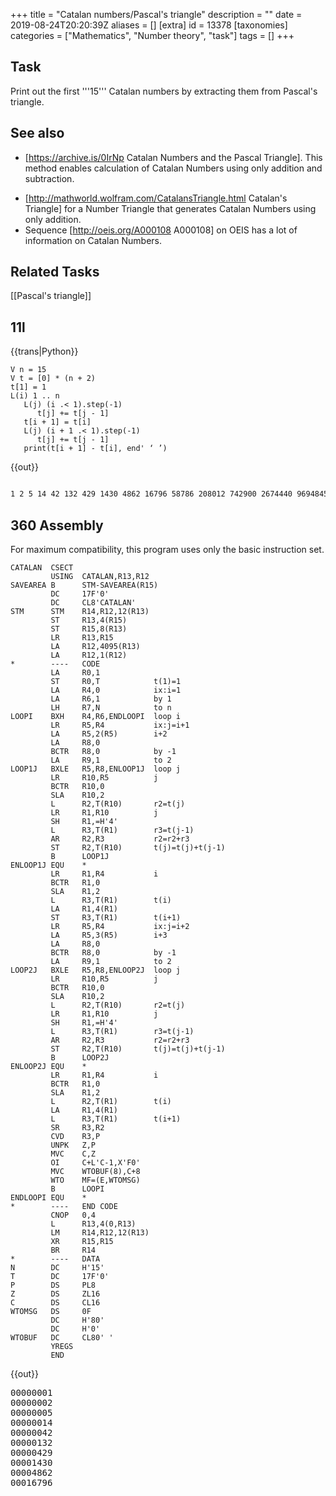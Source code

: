 +++
title = "Catalan numbers/Pascal's triangle"
description = ""
date = 2019-08-24T20:20:39Z
aliases = []
[extra]
id = 13378
[taxonomies]
categories = ["Mathematics", "Number theory", "task"]
tags = []
+++

## Task
Print out the first   '''15'''   Catalan numbers by extracting them from Pascal's triangle.


## See also
*   [https://archive.is/0IrNp Catalan Numbers and the Pascal Triangle]. <!-- Relation Pascal Triangle and the Catalan Numbers Radoslav Jovanovic -->     This method enables calculation of Catalan Numbers using only addition and subtraction.
<!-- '''http://milan.milanovic.org/math/english/fibo/fibo4.html is broken. -->
*   [http://mathworld.wolfram.com/CatalansTriangle.html Catalan's Triangle] for a Number Triangle that generates Catalan Numbers using only addition.
*   Sequence [http://oeis.org/A000108 A000108] on OEIS has a lot of information on Catalan Numbers.

## Related Tasks
[[Pascal's triangle]]





## 11l

{{trans|Python}}

```11l
V n = 15
V t = [0] * (n + 2)
t[1] = 1
L(i) 1 .. n
   L(j) (i .< 1).step(-1)
      t[j] += t[j - 1]
   t[i + 1] = t[i]
   L(j) (i + 1 .< 1).step(-1)
      t[j] += t[j - 1]
   print(t[i + 1] - t[i], end' ‘ ’)
```

{{out}}

```txt

1 2 5 14 42 132 429 1430 4862 16796 58786 208012 742900 2674440 9694845

```



## 360 Assembly

For maximum compatibility, this program uses only the basic instruction set.

```360asm
CATALAN  CSECT
         USING  CATALAN,R13,R12
SAVEAREA B      STM-SAVEAREA(R15)
         DC     17F'0'
         DC     CL8'CATALAN'
STM      STM    R14,R12,12(R13)
         ST     R13,4(R15)
         ST     R15,8(R13)
         LR     R13,R15
         LA     R12,4095(R13)
         LA     R12,1(R12)
*        ----   CODE
         LA     R0,1
         ST     R0,T            t(1)=1
         LA     R4,0            ix:i=1
         LA     R6,1            by 1
         LH     R7,N            to n
LOOPI    BXH    R4,R6,ENDLOOPI  loop i
         LR     R5,R4           ix:j=i+1
         LA     R5,2(R5)        i+2
         LA     R8,0
         BCTR   R8,0            by -1
         LA     R9,1            to 2
LOOP1J   BXLE   R5,R8,ENLOOP1J  loop j
         LR     R10,R5          j
         BCTR   R10,0
         SLA    R10,2
         L      R2,T(R10)       r2=t(j)
         LR     R1,R10          j
         SH     R1,=H'4'
         L      R3,T(R1)        r3=t(j-1)
         AR     R2,R3           r2=r2+r3
         ST     R2,T(R10)       t(j)=t(j)+t(j-1)
         B      LOOP1J
ENLOOP1J EQU    *
         LR     R1,R4           i
         BCTR   R1,0
         SLA    R1,2
         L      R3,T(R1)        t(i)
         LA     R1,4(R1)
         ST     R3,T(R1)        t(i+1)
         LR     R5,R4           ix:j=i+2
         LA     R5,3(R5)        i+3
         LA     R8,0
         BCTR   R8,0            by -1
         LA     R9,1            to 2
LOOP2J   BXLE   R5,R8,ENLOOP2J  loop j
         LR     R10,R5          j
         BCTR   R10,0
         SLA    R10,2
         L      R2,T(R10)       r2=t(j)
         LR     R1,R10          j
         SH     R1,=H'4'
         L      R3,T(R1)        r3=t(j-1)
         AR     R2,R3           r2=r2+r3
         ST     R2,T(R10)       t(j)=t(j)+t(j-1)
         B      LOOP2J
ENLOOP2J EQU    *
         LR     R1,R4           i
         BCTR   R1,0
         SLA    R1,2
         L      R2,T(R1)        t(i)
         LA     R1,4(R1)
         L      R3,T(R1)        t(i+1)
         SR     R3,R2
         CVD    R3,P
         UNPK   Z,P
         MVC    C,Z
         OI     C+L'C-1,X'F0'
         MVC    WTOBUF(8),C+8
         WTO    MF=(E,WTOMSG)
         B      LOOPI
ENDLOOPI EQU    *
*        ----   END CODE
         CNOP   0,4
         L      R13,4(0,R13)
         LM     R14,R12,12(R13)
         XR     R15,R15
         BR     R14
*        ----   DATA
N        DC     H'15'
T        DC     17F'0'
P        DS     PL8
Z        DS     ZL16
C        DS     CL16
WTOMSG   DS     0F
         DC     H'80'
         DC     H'0'
WTOBUF   DC     CL80' '
         YREGS
         END
```

{{out}}
<pre style="height:20ex">00000001
00000002
00000005
00000014
00000042
00000132
00000429
00001430
00004862
00016796
00058786
00208012
00742900
02674440
09694845
```



## Ada


Uses package Pascal from the Pascal triangle solution[[http://rosettacode.org/wiki/Pascal%27s_triangle#Ada]]


```Ada
with Ada.Text_IO, Pascal;

procedure Catalan is

   Last: Positive := 15;
   Row: Pascal.Row := Pascal.First_Row(2*Last+1);

begin
   for I in 1 .. Last loop
      Row := Pascal.Next_Row(Row);
      Row := Pascal.Next_Row(Row);
      Ada.Text_IO.Put(Integer'Image(Row(I+1)-Row(I+2)));
   end loop;
end Catalan;
```


{{out}}


```txt
1 2 5 14 42 132 429 1430 4862 16796 58786 208012 742900 2674440 9694845
```



## ALGOL 68

{{trans|C++}}

```algol68
INT n = 15;
[ 0 : n + 1 ]INT t;
t[0] := 0;
t[1] := 1;
FOR i TO n DO
    FOR j FROM i   BY -1 TO 2 DO t[j] := t[j] + t[j-1] OD;
    t[i+1] := t[i];
    FOR j FROM i+1 BY -1 TO 2 DO t[j] := t[j] + t[j-1] OD;
    print( ( whole( t[i+1] - t[i], 0 ), " " ) )
OD
```

{{out}}

```txt

1 2 5 14 42 132 429 1430 4862 16796 58786 208012 742900 2674440 9694845

```



## ALGOL W


```algolw
begin
    % print the first 15 Catalan numbers from Pascal's triangle %
    integer n;
    n := 15;
    begin
        integer array pascalLine ( 1 :: n + 1 );
        % the Catalan numbers are the differences between the middle and middle - 1 numbers of the odd %
        % lines of Pascal's triangle (lines with 3 or more numbers)                                    %
        % note - we only need to calculate the left side of the triangle                               %
        pascalLine( 1 ) := 1;
        for c := 2 until n + 1 do begin
            % even line %
            for i := c - 1 step -1 until 2 do pascalLine( i ) := pascalLine( i - 1 ) + pascalLine( i );
            pascalLine( c ) := pascalLine( c - 1 );
            % odd line %
            for i := c     step -1 until 2 do pascalLine( i ) := pascalLine( i - 1 ) + pascalLine( i );
            writeon( i_w := 1, s_w := 0, " ", pascalLine( c ) - pascalLine( c - 1 ) )
        end for_c
    end
end.
```

{{out}}

```txt

 1 2 5 14 42 132 429 1430 4862 16796 58786 208012 742900 2674440 9694845

```



## APL


```apl

      ⍝ Based heavily on the J solution
      CATALAN←{¯1↓↑-/1 ¯1↓¨(⊂⎕IO+0 0)⍉¨0 2⌽¨⊂(⎕IO-⍨⍳N){+\⍣⍺⊢⍵}⍤0 1⊢1⍴⍨N←⍵+2}

```

{{out}}

```txt

      CATALAN 15
1 2 5 14 42 132 429 1430 4862 16796 58786 208012 742900 2674440 9694845

```



## AutoHotkey

{{works with|AutoHotkey_L}}

```AutoHotkey
/* Generate Catalan Numbers
//
// smgs: 20th Feb, 2014
*/
Array := [], Array[2,1] := Array[2,2] := 1 ; Array inititated and 2nd row of pascal's triangle assigned
INI := 3 ; starts with calculating the 3rd row and as such the value
Loop, 31 ; every odd row is taken for calculating catalan number as such to obtain 15 we need 2n+1
{
	if ( A_index > 2 )
	{
		Loop, % A_INDEX
		{
			old := ini-1, 		index := A_index, 		index_1 := A_index + 1
			Array[ini, index_1] := Array[old, index] + Array[old, index_1]
			Array[ini, 1] := Array[ini, ini] := 1
			line .= Array[ini, A_index] " "
		}
	;~ MsgBox % line ; gives rows of pascal's triangle
	; calculating every odd row starting from 1st so as to obtain catalan's numbers
		if ( mod(ini,2) != 0)
		{
			StringSplit, res, line, %A_Space%
			ans := res0//2, ans_1 := ans++
			result := result . res%ans_1% - res%ans% " "
		}
	line :=
	ini++
	}
}
MsgBox % result
```

{{out|Produces}}

```txt

1 2 5 14 42 132 429 1430 4862 16796 58786 208012 742900 2674440 9694845

```


## AWK


```AWK

# syntax: GAWK -f CATALAN_NUMBERS_PASCALS_TRIANGLE.AWK
# converted from C
BEGIN {
    printf("1")
    for (n=2; n<=15; n++) {
      num = den = 1
      for (k=2; k<=n; k++) {
        num *= (n + k)
        den *= k
        catalan = num / den
      }
      printf(" %d",catalan)
    }
    printf("\n")
    exit(0)
}

```

{{out}}

```txt

1 2 5 14 42 132 429 1430 4862 16796 58786 208012 742900 2674440 9694845

```



## Batch File


```dos
@echo off
setlocal ENABLEDELAYEDEXPANSION
set n=15
set /A nn=n+1
for /L %%i in (0,1,%nn%) do set t.%%i=0
set t.1=1
for /L %%i in (1,1,%n%) do (
    set /A ip=%%i+1
    for /L %%j in (%%i,-1,1) do (
        set /A jm=%%j-1
	    set /A t.%%j=t.%%j+t.!jm!
	)
    set /A t.!ip!=t.%%i
    for /L %%j in (!ip!,-1,1) do (
        set /A jm=%%j-1
	    set /A t.%%j=t.%%j+t.!jm!
	)
    set /A ci=t.!ip!-t.%%i
	echo !ci!
  )
)
pause
```

{{Out}}
<pre style="height:20ex">1
2
5
14
42
132
429
1430
4862
16796
58786
208012
742900
2674440
9694845
```



## C


```c

//This code implements the print of 15 first Catalan's Numbers
//Formula used:
//  __n__
//   | |  (n + k) / k  n>0
//   k=2

#include <stdio.h>
#include <stdlib.h>

//the number of Catalan's Numbers to be printed
const int N = 15;

int main()
{
    //loop variables (in registers)
    register int k, n;

    //necessarily ull for reach big values
    unsigned long long int num, den;

    //the nmmber
    int catalan;

    //the first is not calculated for the formula
    printf("1 ");

    //iterating from 2 to 15
    for (n=2; n<=N; ++n) {
        //initializaing for products
        num = den = 1;
        //applying the formula
        for (k=2; k<=n; ++k) {
            num *= (n+k);
            den *= k;
            catalan = num /den;
        }

        //output
        printf("%d ", catalan);
    }

    //the end
    printf("\n");
    return 0;
}

```


{{out}}

```txt

1 2 5 14 42 132 429 1430 4862 16796 58786 208012 742900 2674440 9694845

```



## C++


```cpp
// Generate Catalan Numbers
//
// Nigel Galloway: June 9th., 2012
//
#include <iostream>
int main() {
  const int N = 15;
  int t[N+2] = {0,1};
  for(int i = 1; i<=N; i++){
    for(int j = i; j>1; j--) t[j] = t[j] + t[j-1];
    t[i+1] = t[i];
    for(int j = i+1; j>1; j--) t[j] = t[j] + t[j-1];
    std::cout << t[i+1] - t[i] << " ";
  }
  return 0;
}
```

{{out|Produces}}

```txt

1 2 5 14 42 132 429 1430 4862 16796 58786 208012 742900 2674440 9694845

```



## C#

{{trans|C++}}

```c#

int n = 15;
List<int> t = new List<int>() { 0, 1 };
for (int i = 1; i <= n; i++)
{
    for (var j = i; j > 1; j--) t[j] += t[j - 1];
    t.Add(t[i]);
    for (var j = i + 1; j > 1; j--) t[j] += t[j - 1];
    Console.Write(((i == 1) ? "" : ", ") + (t[i + 1] - t[i]));
}

```

{{out|Produces}}

```txt

1, 2, 5, 14, 42, 132, 429, 1430, 4862, 16796, 58786, 208012, 742900, 2674440, 9694845

```




## Common Lisp



```Lisp
(defun catalan (n)
  "Return the n-th Catalan number"
  (if (<= n 1)  1
    (let ((result 2))
      (dotimes (k (- n 2) result)
        (setq result (* result (/ (+ n k 2) (+ k 2)))) ))))


(dotimes (n 15)
  (print (catalan (1+ n))) )
```


{{out}}


```txt
1
2
5
14
42
132
429
1430
4862
16796
58786
208012
742900
2674440
9694845
```




## D

{{trans|C++}}

```d
void main() {
    import std.stdio;

    enum uint N = 15;
    uint[N + 2] t;
    t[1] = 1;

    foreach (immutable i; 1 .. N + 1) {
        foreach_reverse (immutable j; 2 .. i + 1)
            t[j] += t[j - 1];
        t[i + 1] = t[i];
        foreach_reverse (immutable j; 2 .. i + 2)
            t[j] += t[j - 1];
        write(t[i + 1] - t[i], ' ');
    }
}
```

{{out}}

```txt
1 2 5 14 42 132 429 1430 4862 16796 58786 208012 742900 2674440 9694845
```



## EchoLisp


```scheme

(define dim 100)
(define-syntax-rule  (Tidx i j)  (+ i (* dim j)))

;; generates Catalan's triangle
;; T (i , j) = T(i-1,j) + T (i, j-1)

(define (T n)
	(define i (modulo n dim))
	(define j (quotient n dim))
	(cond
		((zero? i) 1) ;; left column = 1
		((= i j) (T (Tidx (1- i) j))) ;; diagonal value = left value
		(else (+ (T (Tidx (1- i) j)) (T (Tidx i (1- j)))))))

(remember 'T #(1))

```

{{out}}

```scheme

;; take elements on diagonal = Catalan numbers
(for ((i (in-range 0 16))) (write (T (Tidx i i))))

 → 1 1 2 5 14 42 132 429 1430 4862 16796 58786 208012 742900 2674440 9694845

```



## Elixir


```elixir
defmodule Catalan do
  def numbers(num) do
    {result,_} = Enum.reduce(1..num, {[],{0,1}}, fn i,{list,t0} ->
      t1 = numbers(i, t0)
      t2 = numbers(i+1, Tuple.insert_at(t1, i+1, elem(t1, i)))
      {[elem(t2, i+1) - elem(t2, i) | list], t2}
    end)
    Enum.reverse(result)
  end

  defp numbers(0, t), do: t
  defp numbers(n, t), do: numbers(n-1, put_elem(t, n, elem(t, n-1) + elem(t, n)))
end

IO.inspect Catalan.numbers(15)
```


{{out}}

```txt

[1, 2, 5, 14, 42, 132, 429, 1430, 4862, 16796, 58786, 208012, 742900, 2674440, 9694845]

```


## Erlang


```erlang

-module(catalin).
-compile(export_all).
mul(N,D,S,S)->
	N2=N*(S+S),
	D2=D*S,
	K = N2 div D2 ;
mul(N,D,S,L)->
	N2=N*(S+L),
	D2=D*L,
	K = mul(N2,D2,S,L+1).

catl(Ans,16) -> Ans;
catl(D,S)->
	C=mul(1,1,S,2),
	catl([D|C],S+1).
main()->
	Ans=catl(1,2).

```


## ERRE


```ERRE

PROGRAM CATALAN

!$DOUBLE

DIM CATALAN[50]

FUNCTION ODD(X)
    ODD=FRC(X/2)<>0
END FUNCTION

PROCEDURE GETCATALAN(L)
    LOCAL J,K,W
    LOCAL DIM PASTRI[100]

    L=L*2
    PASTRI[0]=1
    J=0
    WHILE J<L DO
       J+=1
       K=INT((J+1)/2)
       PASTRI[K]=PASTRI[K-1]
       FOR W=K TO 1 STEP -1 DO
          PASTRI[W]+=PASTRI[W-1]
       END FOR
       IF NOT(ODD(J)) THEN
          K=INT(J/2)
          CATALAN[K]=PASTRI[K]-PASTRI[K-1]
       END IF
    END WHILE
END PROCEDURE

BEGIN
   LL=15
   GETCATALAN(LL)
   FOR I=1 TO LL DO
      WRITE("### ####################";I;CATALAN[I])
   END FOR
END PROGRAM

```

{{out}}

```txt

  1                    1
  2                    2
  3                    5
  4                   14
  5                   42
  6                  132
  7                  429
  8                 1430
  9                 4862
 10                16796
 11                58786
 12               208012
 13               742900
 14              2674440
 15              9694845

```



## F#


```F#

let mutable nm=uint64(1)
let mutable dm=uint64(1)
let mutable a=uint64(1)

printf "1, "
for i = 2 to 15 do
    nm<-uint64(1)
    dm<-uint64(1)
    for k = 2 to i do
        nm <-uint64( uint64(nm) * (uint64(i)+uint64(k)))
        dm <-uint64( uint64(dm) * uint64(k))
    let a = uint64(uint64(nm)/uint64(dm))
    printf "%u"a
    if(i<>15) then
        printf ", "

```



## Factor


```factor
USING: arrays grouping io kernel math prettyprint sequences ;
IN: rosetta-code.catalan-pascal

: next-row ( seq -- seq' )
    2 clump [ sum ] map 1 prefix 1 suffix ;

: pascal ( n -- seq )
    1 - { { 1 } } swap [ dup last next-row suffix ] times ;

15 2 * pascal [ length odd? ] filter [
    dup length 1 = [ 1 ]
    [ dup midpoint@ dup 1 + 2array swap nths first2 - ] if
    pprint bl
] each drop
```

{{out}}

```txt

1 1 2 5 14 42 132 429 1430 4862 16796 58786 208012 742900 2674440

```



## FreeBASIC


```freebasic
' version 15-09-2015
' compile with: fbc -s console

#Define size 31                 ' (N * 2 + 1)

Sub pascal_triangle(rows As Integer, Pas_tri() As ULongInt)

    Dim As Integer x, y

    For x = 1 To rows
        Pas_tri(1,x) = 1
        Pas_tri(x,1) = 1
    Next

    For x = 2 To rows
        For y = 2 To rows + 1 - x
            Pas_tri(x, y) = pas_tri(x - 1 , y) + pas_tri(x, y - 1)
        Next
    Next

End Sub

' ------=< MAIN >=------

Dim As Integer count, row
Dim As ULongInt triangle(1 To size, 1 To size)

pascal_triangle(size, triangle())

'  1   1   1   1   1   1
'  1   2   3   4   5   6
'  1   3   6  10  15  21
'  1   4  10  20  35  56
'  1   5  15  35  70 126
'  1   6  21  56 126 252
' The Pascal triangle is rotated 45 deg.
' to find the Catalan number we need to follow the diagonal
' for top left to bottom right
' take the number on diagonal and subtract the number in de cell
' one up and one to right
' 1 (2 - 1), 2 (6 - 4), 5 (20 - 15) ...


Print "The first 15 Catalan numbers are" : print
count = 1 : row = 2
Do
    Print Using "###: #########"; count; triangle(row, row) - triangle(row +1, row -1)
    row = row + 1
    count =  count + 1
Loop Until count > 15

' empty keyboard buffer
While InKey <> "" : Wend
Print : Print "hit any key to end program"
Sleep
End
```

{{out}}

```txt
The first 15 Catalan numbers are

  1:         1
  2:         2
  3:         5
  4:        14
  5:        42
  6:       132
  7:       429
  8:      1430
  9:      4862
 10:     16796
 11:     58786
 12:    208012
 13:    742900
 14:   2674440
 15:   9694845
```



## Go

{{trans|C++}}

```go
package main

import "fmt"

func main() {
    const n = 15
    t := [n + 2]uint64{0, 1}
    for i := 1; i <= n; i++ {
        for j := i; j > 1; j-- {
            t[j] += t[j-1]
        }
        t[i+1] = t[i]
        for j := i + 1; j > 1; j-- {
            t[j] += t[j-1]
        }
        fmt.Printf("%2d : %d\n", i, t[i+1]-t[i])
    }
}
```


{{out}}

```txt

 1 : 1
 2 : 2
 3 : 5
 4 : 14
 5 : 42
 6 : 132
 7 : 429
 8 : 1430
 9 : 4862
10 : 16796
11 : 58786
12 : 208012
13 : 742900
14 : 2674440
15 : 9694845

```



## Groovy

{{trans|C}}

```Groovy

class Catalan
{
 public static void main(String[] args)
  {
    BigInteger N = 15;
    BigInteger k,n,num,den;
    BigInteger  catalan;
      print(1);
       for(n=2;n<=N;n++)
          {
            num = 1;
            den = 1;
              for(k=2;k<=n;k++)
                 {
                    num = num*(n+k);
                    den = den*k;
                    catalan = num/den;
                 }
            print(" " + catalan);
          }

  }
}
​
```

{{out}}

```txt

1 2 5 14 42 132 429 1430 4862 16796 58786 208012 742900 2674440 9694845

```



## Haskell

As required by the task this implementation extracts the Catalan numbers from Pascal's triangle, rather
than calculating them directly.  Also, note that it (correctly) produces [1, 1] as the first two numbers.

```haskell
import System.Environment (getArgs)

-- Pascal's triangle.
pascal :: [[Integer]]
pascal = [1] : map (\row -> 1 : zipWith (+) row (tail row) ++ [1]) pascal

-- The Catalan numbers from Pascal's triangle.  This uses a method from
-- http://www.cut-the-knot.org/arithmetic/algebra/CatalanInPascal.shtml
-- (see "Grimaldi").
catalan :: [Integer]
catalan = map (diff . uncurry drop) $ zip [0..] (alt pascal)
  where alt (x:_:zs) = x : alt zs -- every other element of an infinite list
        diff (x:y:_) = x - y
        diff (x:_)   = x

main :: IO ()
main = do
  ns <- fmap (map read) getArgs :: IO [Int]
  mapM_ (print . flip take catalan) ns
```


{{out}}

```txt

./catalan 15
[1,1,2,5,14,42,132,429,1430,4862,16796,58786,208012,742900,2674440]

```


=={{header|Icon}} and {{header|Unicon}}==

The following works in both languages.  It avoids computing elements in Pascal's triangle
that aren't used.


```unicon
link math

procedure main(A)
    limit := (integer(A[1])|15)+1
    every write(right(binocoef(i := 2*seq(0)\limit,i/2)-binocoef(i,i/2+1),30))
end
```


Sample run:

```txt

->cn
                             1
                             2
                             5
                            14
                            42
                           132
                           429
                          1430
                          4862
                         16796
                         58786
                        208012
                        742900
                       2674440
                       9694845
->

```



## J



```j
   Catalan=. }:@:(}.@:((<0 1)&|:) - }:@:((<0 1)&|:@:(2&|.)))@:(i. +/\@]^:[ #&1)@:(2&+)
```

{{out|Example use}}

```j
   Catalan 15
1 2 5 14 42 132 429 1430 4862 16796 58786 208012 742900 2674440 9694845

```


A structured derivation of Catalan follows:


```j
   o=. @: NB. Composition of verbs (functions)
   ( PascalTriangle=. i. ((+/\@]^:[)) #&1 ) 5
1 1  1  1  1
1 2  3  4  5
1 3  6 10 15
1 4 10 20 35
1 5 15 35 70
   ( MiddleDiagonal=. (<0 1)&|: )               o PascalTriangle 5
1 2 6 20 70
   ( AdjacentLeft=.   MiddleDiagonal o (2&|.) ) o PascalTriangle 5
1 4 15 1 5

   ( Catalan=. }: o (}. o MiddleDiagonal - }: o AdjacentLeft) o PascalTriangle o (2&+) f. ) 5
1 2 5 14 42

   Catalan
}:@:(}.@:((<0 1)&|:) - }:@:((<0 1)&|:@:(2&|.)))@:(i. +/\@]^:[ #&1)@:(2&+)
```



## Java

{{trans|C++}}

```java
public class Test {
    public static void main(String[] args) {
        int N = 15;
        int[] t = new int[N + 2];
        t[1] = 1;

        for (int i = 1; i <= N; i++) {

            for (int j = i; j > 1; j--)
                t[j] = t[j] + t[j - 1];

            t[i + 1] = t[i];

            for (int j = i + 1; j > 1; j--)
                t[j] = t[j] + t[j - 1];

            System.out.printf("%d ", t[i + 1] - t[i]);
        }
    }
}
```



```txt
1 2 5 14 42 132 429 1430 4862 16796 58786 208012 742900 2674440 9694845
```



## JavaScript


### ES5

Iteration
{{trans|C++}}

```javascript
var n = 15;
for (var t = [0, 1], i = 1; i <= n; i++) {
    for (var j = i; j > 1; j--) t[j] += t[j - 1];
    t[i + 1] = t[i];
    for (var j = i + 1; j > 1; j--) t[j] += t[j - 1];
    document.write(i == 1 ? '' : ', ', t[i + 1] - t[i]);
}
```

{{out}}

```txt

1, 2, 5, 14, 42, 132, 429, 1430, 4862, 16796, 58786, 208012, 742900, 2674440, 9694845

```



### ES6

Functional composition
{{Trans|Haskell}}


```JavaScript
(() => {
    'use strict';

    // CATALAN

    // catalanSeries :: Int -> [Int]
    let catalanSeries = n => {
        let alternate = xs => xs.reduce(
                (a, x, i) => i % 2 === 0 ? a.concat([x]) : a, []
            ),
            diff = xs => xs.length > 1 ? xs[0] - xs[1] : xs[0];

        return alternate(pascal(n * 2))
            .map((xs, i) => diff(drop(i, xs)));
    }

    // PASCAL

    // pascal :: Int -> [[Int]]
    let pascal = n => until(
            m => m.level <= 1,
            m => {
                let nxt = zipWith(
                    (a, b) => a + b, [0].concat(m.row), m.row.concat(0)
                );
                return {
                    row: nxt,
                    triangle: m.triangle.concat([nxt]),
                    level: m.level - 1
                }
            }, {
                level: n,
                row: [1],
                triangle: [
                    [1]
                ]
            }
        )
        .triangle;


    // GENERIC FUNCTIONS

    // zipWith :: (a -> b -> c) -> [a] -> [b] -> [c]
    let zipWith = (f, xs, ys) =>
        xs.length === ys.length ? (
            xs.map((x, i) => f(x, ys[i]))
        ) : undefined;

    // until :: (a -> Bool) -> (a -> a) -> a -> a
    let until = (p, f, x) => {
        let v = x;
        while (!p(v)) v = f(v);
        return v;
    }

    // drop :: Int -> [a] -> [a]
    let drop = (n, xs) => xs.slice(n);

    // tail :: [a] -> [a]
    let tail = xs => xs.length ? xs.slice(1) : undefined;

    return tail(catalanSeries(16));
})();
```


{{Out}}

```JavaScript
[1,2,5,14,42,132,429,1430,4862,16796,58786,208012,742900,2674440,9694845]
```



## jq

The first identity (C(2n,n) - C(2n, n-1)) given in the reference is used in accordance with the task description, but it would of course be more efficient to factor out C(2n,n) and use the expression C(2n,n)/(n+1). See also [[Catalan_numbers#jq]] for other alternatives.

''Warning'': jq uses IEEE 754 64-bit arithmetic,
so the algorithm used here for Catalan numbers loses precision for n > 30 and fails completely for n > 510.

```jq
def binomial(n; k):
  if k > n / 2 then binomial(n; n-k)
  else reduce range(1; k+1) as $i (1; . * (n - $i + 1) / $i)
  end;

# Direct (naive) computation using two numbers in Pascal's triangle:
def catalan_by_pascal: . as $n | binomial(2*$n; $n) - binomial(2*$n; $n-1);
```


'''Example''':
 (range(0;16), 30, 31, 510, 511) | [., catalan_by_pascal]
{{Out}}

```sh
$ jq -n -c -f Catalan_numbers_Pascal.jq
[0,0]
[1,1]
[2,2]
[3,5]
[4,14]
[5,42]
[6,132]
[7,429]
[8,1430]
[9,4862]
[10,16796]
[11,58786]
[12,208012]
[13,742900]
[14,2674440]
[15,9694845]
[30,3814986502092304]
[31,14544636039226880]
[510,5.491717746183512e+302]
[511,null]
```



## Julia

{{trans|Matlab}}

```julia
# v0.6

function pascal(n::Int)
    r = ones(Int, n, n)
    for i in 2:n, j in 2:n
        r[i, j] = r[i-1, j] + r[i, j-1]
    end
    return r
end

function catalan_num(n::Int)
    p = pascal(n + 2)
    p[n+4:n+3:end-1] - diag(p, 2)
end

@show catalan_num(15)
```


{{out}}

```txt
catalan_num(15) = [1, 2, 5, 14, 42, 132, 429, 1430, 4862, 16796, 58786, 208012, 742900, 2674440, 9694845]
```



## Kotlin


```scala
// version 1.1.2

import java.math.BigInteger

val ONE = BigInteger.ONE

fun pascal(n: Int, k: Int): BigInteger {
    if (n == 0 || k == 0) return ONE
    val num = (k + 1..n).fold(ONE) { acc, i -> acc * BigInteger.valueOf(i.toLong()) }
    val den = (2..n - k).fold(ONE) { acc, i -> acc * BigInteger.valueOf(i.toLong()) }
    return num / den
}

fun catalanFromPascal(n: Int) {
    for (i in 1 until n step 2) {
        val mi = i / 2 + 1
        val catalan = pascal(i, mi) - pascal(i, mi - 2)
        println("${"%2d".format(mi)} : $catalan")
    }
}

fun main(args: Array<String>) {
    val n = 15
    catalanFromPascal(n * 2)
}
```


{{out}}

```txt

 1 : 1
 2 : 2
 3 : 5
 4 : 14
 5 : 42
 6 : 132
 7 : 429
 8 : 1430
 9 : 4862
10 : 16796
11 : 58786
12 : 208012
13 : 742900
14 : 2674440
15 : 9694845

```



## Lua

For each line of odd-numbered length from Pascal's triangle, print the middle number minus the one immediately to its right.
This solution is heavily based on the Lua code to generate Pascal's triangle from the page for that task.

```Lua
function nextrow (t)
    local ret = {}
    t[0], t[#t + 1] = 0, 0
    for i = 1, #t do ret[i] = t[i - 1] + t[i] end
    return ret
end

function catalans (n)
    local t, middle = {1}
    for i = 1, n do
        middle = math.ceil(#t / 2)
        io.write(t[middle] - (t[middle + 1] or 0) .. " ")
        t = nextrow(nextrow(t))
    end
end

catalans(15)
```

{{out}}

```txt
1 1 2 5 14 42 132 429 1430 4862 16796 58786 208012 742900 2674440
```


## M2000 Interpreter

{{trans|FreeBasic}}
We have to add -1 in For x=2 to rows, because in FreeBasic when x=rows then inner loop never happen  because end value for y is 1, so lower than start value 2. In M2000 this should run from 2 to 1, so we have to exclude this situation from  outer loop, adding -1, and before loop we have to include en exit from sub if rows are less than 2.

We can define integer variables (16 bit), and we can use integer literals numbers using % as last char.

Inside triangle array we use decimal numbers, using @ for first literals, so all additions next produce decimals too.

We use & to pass by reference, here anarray, to sub, but because a sub can see anything in module we can change array name inside sub to same as triangle and we can remove arguments (including size).


```M2000 Interpreter

Module CatalanNumbers {
      Def Integer count, t_row, size=31
      Dim triangle(1 to size, 1 to size)

      \\ call sub
      pascal_triangle(size, &triangle())


      Print "The first 15 Catalan numbers are"
      count = 1% : t_row = 2%

      Do {
            Print  Format$("{0:0:-3}:{1:0:-15}", count, triangle(t_row, t_row) - triangle(t_row +1, t_row -1))
            t_row++
            count++
      } Until count > 15
      End

      Sub pascal_triangle(rows As Integer, &Pas_tri())
          Local x=0%, y=0%
          For x = 1 To rows
              Pas_tri( 1%, x ) = 1@
              Pas_tri( x, 1% ) = 1@
          Next x
          if rows<2 then exit sub
          For x = 2 To rows-1
              For y = 2 To rows + 1 - x
                  Pas_tri(x, y) = pas_tri(x - 1 , y) + pas_tri(x, y - 1)
              Next y
          Next x
      End Sub
}
CatalanNumbers

```

{{out}}

```txt

  1:              1
  2:              2
  3:              5
  4:             14
  5:             42
  6:            132
  7:            429
  8:           1430
  9:           4862
 10:          16796
 11:          58786
 12:         208012
 13:         742900
 14:        2674440
 15:        9694845

```



=={{header|Mathematica}} / {{header|Wolfram Language}}==
This builds the entire Pascal triangle that's needed and holds it in memory. Very inefficienct, but seems to be what is asked in the problem.

```Mathematica
nextrow[lastrow_] := Module[{output},
  output = ConstantArray[1, Length[lastrow] + 1];
  Do[
   output[[i + 1]] = lastrow[[i]] + lastrow[[i + 1]];
   , {i, 1, Length[lastrow] - 1}];
  output
  ]
pascaltriangle[size_] := NestList[nextrow, {1}, size]
catalannumbers[length_] := Module[{output, basetriangle},
  basetriangle = pascaltriangle[2 length];
  list1 = basetriangle[[# *2 + 1, # + 1]] & /@ Range[length];
  list2 = basetriangle[[# *2 + 1, # + 2]] & /@ Range[length];
  list1 - list2
  ]
(* testing *)
catalannumbers[15]
```

{{out}}

```txt
{1, 2, 5, 14, 42, 132, 429, 1430, 4862, 16796, 58786, 208012, 742900, 2674440, 9694845}
```


=={{header|MATLAB}} / {{header|Octave}}==


```MATLAB
n = 15;
p = pascal(n + 2);
p(n + 4 : n + 3 : end - 1)' - diag(p, 2)
```

{{Out}}

```txt
ans =
         1
         2
         5
        14
        42
       132
       429
      1430
      4862
     16796
     58786
    208012
    742900
   2674440
   9694845
```



## Nim

{{trans|Python}}

```nim
const n = 15
var t = newSeq[int](n + 2)

t[1] = 1
for i in 1..n:
  for j in countdown(i, 1): t[j] += t[j-1]
  t[i+1] = t[i]
  for j in countdown(i+1, 1): t[j] += t[j-1]
  stdout.write t[i+1] - t[i], " "
```

{{Out}}

```txt
1 2 5 14 42 132 429 1430 4862 16796 58786 208012 742900 2674440 9694845
```



## OCaml


```ocaml

let catalan : int ref = ref 0 in
Printf.printf "%d ," 1 ;
for i = 2 to 9  do
let nm : int ref = ref 1 in
let den : int ref = ref 1 in
for k = 2 to i do
nm := (!nm)*(i+k);
den := (!den)*k;
catalan := (!nm)/(!den) ;
done;
print_int (!catalan); print_string "," ;
done;;

```

{{out}}

```txt

OUTPUT:
1 ,2,5,14,42,132,429,1430,4862

```



## Oforth



```Oforth
import: mapping

: pascal( n -- [] )
   [ 1 ] n #[ dup [ 0 ] + [ 0 ] rot + zipWith( #+ ) ] times ;

: catalan( n -- m )
   n 2 * pascal at( n 1+ ) n 1+ / ;
```


{{out}}

```txt

>#catalan 15 seq map .
[1, 2, 5, 14, 42, 132, 429, 1430, 4862, 16796, 58786, 208012, 742900, 2674440, 9694845]

```



## PARI/GP


```parigp
vector(15,n,binomial(2*n,n)-binomial(2*n,n+1))
```

{{out}}

```txt
%1 = [1, 2, 5, 14, 42, 132, 429, 1430, 4862, 16796, 58786, 208012, 742900, 2674440, 9694845]
```



## Pascal


```pascal
type
  tElement = Uint64;
var
  Catalan : array[0..50] of tElement;
procedure GetCatalan(L:longint);
var
  PasTri : array[0..100] of tElement;
  j,k: longInt;
begin
  l := l*2;
  PasTri[0] := 1;
  j    := 0;
  while (j<L) do
  begin
    inc(j);
    k := (j+1) div 2;
    PasTri[k] :=PasTri[k-1];
    For k := k downto 1 do
      inc(PasTri[k],PasTri[k-1]);
    IF NOT(Odd(j)) then
    begin
      k := j div 2;
      Catalan[k] :=PasTri[k]-PasTri[k-1];
    end;
  end;
end;

var
  i,l: longint;
Begin
  l := 15;
  GetCatalan(L);
  For i := 1 to L do
    Writeln(i:3,Catalan[i]:20);
end.
```


```txt
  1                   1
  2                   2
  3                   5
  4                  14
  5                  42
  6                 132
  7                 429
  8                1430
  9                4862
 10               16796
 11               58786
 12              208012
 13              742900
 14             2674440
 15             9694845


```



## Perl

{{trans|C++}}

```Perl>use constant N =
 15;
my @t = (0, 1);
for(my $i = 1; $i <= N; $i++) {
    for(my $j = $i; $j > 1; $j--) { $t[$j] += $t[$j-1] }
    $t[$i+1] = $t[$i];
    for(my $j = $i+1; $j>1; $j--) { $t[$j] += $t[$j-1] }
    print $t[$i+1] - $t[$i], " ";
}
```

{{out}}

```txt
1 2 5 14 42 132 429 1430 4862 16796 58786 208012 742900 2674440 9694845
```


After the 28th Catalan number, this overflows 64-bit integers.  We could add <tt>use bigint;</tt> <tt>use Math::GMP ":constant";</tt> to make it work, albeit not at a fast pace.  However we can use a module to do it much faster:
{{libheader|ntheory}}

```Perl
use ntheory qw/binomial/;
print join(" ", map { binomial( 2*$_, $_) / ($_+1) } 1 .. 1000), "\n";
```


The <tt>Math::Pari</tt> module also has a binomial, but isn't as fast and overflows its stack after 3400.


## Perl 6

{{works with|Rakudo|2015.12}}

```perl6
constant @pascal = [1], -> @p { [0, |@p Z+ |@p, 0] } ... *;

constant @catalan = gather for 2, 4 ... * -> $ix {
    my @row := @pascal[$ix];
    my $mid = +@row div 2;
    take [-] @row[$mid, $mid+1]
}

.say for @catalan[^20];
```

{{out}}

```txt
1
2
5
14
42
132
429
1430
4862
16796
58786
208012
742900
2674440
9694845
35357670
129644790
477638700
1767263190
6564120420
```



## Phix

Calculates the minimum pascal triangle in minimum memory. Inspired by the comments in, but not the code of the FreeBasic example

```Phix
constant N = 15 -- accurate to 30, nan/inf for anything over 514 (bigatom version is below).
sequence catalan = {},      -- (>=1 only)
         p = repeat(1,N+1)
atom p1
for i=1 to N do
    p1 = p[1]*2
    catalan = append(catalan,p1-p[2])
    for j=1 to N-i+1 do
        p1 += p[j+1]
        p[j] = p1
    end for
--  ?p[1..N-i+1]
end for
?catalan
```

{{out}}

```txt

{1,2,5,14,42,132,429,1430,4862,16796,58786,208012,742900,2674440,9694845}

```

Explanatory comments to accompany the above

```Phix
-- FreeBASIC said:
--'  1   1   1   1   1   1
--'  1   2   3   4   5   6
--'  1   3   6  10  15  21
--'  1   4  10  20  35  56
--'  1   5  15  35  70 126
--'  1   6  21  56 126 252
--' The Pascal triangle is rotated 45 deg.
--' to find the Catalan number we need to follow the diagonal
--' for top left to bottom right
--' take the number on diagonal and subtract the number in de cell
--' one up and one to right
--' 1 (2 - 1), 2 (6 - 4), 5 (20 - 15) ...
--
-- The first thing that struck me was it is twice as big as it needs to be,
--  something like this would do...
--    1   1   1   1   1   1
--        2   3   4   5   6
--            6  10  15  21
--               20  35  56
--                   70 126
--                      252
-- It is more obvious from the upper square that the diagonal on that, which is
--  that same as column 1 on this, is twice the previous, which on the second
--  diagram is in column 2. Further, once we have calculated the value for column
--  one above, we can use it immediately to calculate the next catalan number and
--  do not need to store it. Lastly we can overwrite row 1 with row 2 etc in situ,
--  and the following shows what we need for subsequent rounds:
--    1   1   1   1   1
--    3   4   5   6
--   10  15  21
--   35  56
--  126  (unused)
```



###  gmp version

{{libheader|mpfr}}

```Phix
include builtins\mpfr.e

function catalanB(integer n)    -- very very fast!
sequence catalan = mpz_inits(n),
         p = mpz_inits(n+1,1)
mpz p1 = mpz_init(1)
    if n=0 then return p1 end if
    for i=1 to n do
        mpz_mul_si(p1,p[1],2)
        mpz_sub(catalan[i],p1,p[2])
        for j=1 to n-i+1 do
            mpz_add(p1,p1,p[j+1])
            mpz_set(p[j],p1)
        end for
    end for
    return catalan[n]
end function

printf(1,"%d: %s (%s)\n",{100,mpz_get_str(catalanB(100))})
printf(1,"%d: %s (%s)\n",{250,mpz_get_str(catalanB(250))})
```

{{out}}

```txt

100: 896519947090131496687170070074100632420837521538745909320
250: 465116795969233796497747947259667807407291160080922096111953326525143875193659257831340309862635877995262413955019878805418475969029457769094808256

```

The above is significantly faster than the equivalent(s) on [[Catalan_numbers#Phix|Catalan_numbers]],
a quick comparison showing the latter getting exponentially worse (then again I memoised the slowest recursive version):

```txt

            800 2000  4000 8000
catalanB:  0.6s 3.5s 14.5s  64s
catalan2m: 0.7s 7.0s 64.9s 644s

```



## PicoLisp


```PicoLisp
(de bino (N K)
   (let f
      '((N)
         (if (=0 N) 1 (apply * (range 1 N))) )
      (/
         (f N)
         (* (f (- N K)) (f K)) ) ) )

(for N 15
  (println
     (-
        (bino (* 2 N) N)
        (bino (* 2 N) (inc N)) ) ) )
(bye)
```



## PureBasic

{{trans|C}}

```PureBasic
#MAXNUM = 15
Declare catalan()

If OpenConsole("Catalan numbers")
  catalan()
  Input()
  End 0
Else
  End -1
EndIf

Procedure catalan()
  Define k.i, n.i, num.d, den.d, cat.d

  Print("1 ")

  For n=2 To #MAXNUM
    num=1 : den =1
    For k=2 To n
      num * (n+k)
      den * k
      cat = num / den
    Next
    Print(Str(cat)+" ")
  Next
EndProcedure
```

{{out}}

```txt

1 2 5 14 42 132 429 1430 4862 16796 58786 208012 742900 2674440 9694845
```



## Python


### Procedural

{{trans|C++}}

```python>>>
 n = 15
>>> t = [0] * (n + 2)
>>> t[1] = 1
>>> for i in range(1, n + 1):
	for j in range(i, 1, -1): t[j] += t[j - 1]
	t[i + 1] = t[i]
	for j in range(i + 1, 1, -1): t[j] += t[j - 1]
	print(t[i+1] - t[i], end=' ')


1 2 5 14 42 132 429 1430 4862 16796 58786 208012 742900 2674440 9694845
>>>
```


{{Works with|Python|2.7}}

```python
def catalan_number(n):
    nm = dm = 1
    for k in range(2, n+1):
      nm, dm = ( nm*(n+k), dm*k )
    return nm/dm

print [catalan_number(n) for n in range(1, 16)]

[1, 2, 5, 14, 42, 132, 429, 1430, 4862, 16796, 58786, 208012, 742900, 2674440, 9694845]
```



### Composition of pure functions

Note that sequence [http://oeis.org/A000108 A000108]  on OEIS (referenced in the task description) confirms that the first four Catalan numbers are indeed 1, 1, 2, 5 ...

(Several scripts on this page appear to lose the first 1).

{{Trans|Haskell}}
{{Works with|Python|3.7}}

```python
'''Catalan numbers from Pascal's triangle'''

from itertools import (islice)
from operator import (add)


# nCatalans :: Int -> [Int]
def nCatalans(n):
    '''The first n Catalan numbers,
       derived from Pascal's triangle.'''

    # diff :: [Int] -> Int
    def diff(xs):
        '''Difference between the first two items in the list,
           if its length is more than one.
           Otherwise, the first (only) item in the list.'''
        return (
            xs[0] - (xs[1] if 1 < len(xs) else 0)
        ) if xs else None
    return list(map(
        compose(diff)(uncurry(drop)),
        enumerate(map(fst, take(n)(
            everyOther(
                pascalTriangle()
            )
        )))
    ))


# pascalTriangle :: Gen [[Int]]
def pascalTriangle():
    '''A non-finite stream of
       Pascal's triangle rows.'''
    return iterate(nextPascal)([1])


# nextPascal :: [Int] -> [Int]
def nextPascal(xs):
    '''A row of Pascal's triangle
       derived from a preceding row.'''
    return zipWith(add)([0] + xs)(xs + [0])


# TEST ----------------------------------------------------
# main :: IO ()
def main():
    '''First 16 Catalan numbers.'''

    print(
        nCatalans(16)
    )


# GENERIC -------------------------------------------------

# compose (<<<) :: (b -> c) -> (a -> b) -> a -> c
def compose(g):
    '''Right to left function composition.'''
    return lambda f: lambda x: g(f(x))


# drop :: Int -> [a] -> [a]
# drop :: Int -> String -> String
def drop(n):
    '''The sublist of xs beginning at
       (zero-based) index n.'''
    def go(xs):
        if isinstance(xs, list):
            return xs[n:]
        else:
            take(n)(xs)
            return xs
    return lambda xs: go(xs)


# everyOther :: Gen [a] -> Gen [a]
def everyOther(g):
    '''Every other item of a generator stream.'''
    while True:
        yield take(1)(g)
        take(1)(g)      # Consumed, not yielded.


# fst :: (a, b) -> a
def fst(tpl):
    '''First component of a pair.'''
    return tpl[0]


# iterate :: (a -> a) -> a -> Gen [a]
def iterate(f):
    '''An infinite list of repeated applications of f to x.'''
    def go(x):
        v = x
        while True:
            yield v
            v = f(v)
    return lambda x: go(x)


# take :: Int -> [a] -> [a]
# take :: Int -> String -> String
def take(n):
    '''The prefix of xs of length n,
       or xs itself if n > length xs.'''
    return lambda xs: (
        xs[0:n]
        if isinstance(xs, list)
        else list(islice(xs, n))
    )


# uncurry :: (a -> b -> c) -> ((a, b) -> c)
def uncurry(f):
    '''A function over a tuple
       derived from a curried function.'''
    return lambda xy: f(xy[0])(
        xy[1]
    )


# zipWith :: (a -> b -> c) -> [a] -> [b] -> [c]
def zipWith(f):
    '''A list constructed by zipping with a
       custom function, rather than with the
       default tuple constructor.'''
    return lambda xs: lambda ys: (
        list(map(f, xs, ys))
    )


# MAIN ---
if __name__ == '__main__':
    main()
```

{{Out}}

```txt
[1, 1, 2, 5, 14, 42, 132, 429, 1430, 4862, 16796, 58786, 208012, 742900, 2674440, 9694845]
```



## Racket


```Racket

#lang racket

(define (next-half-row r)
  (define r1 (for/list ([x r] [y (cdr r)]) (+ x y)))
  `(,(* 2 (car r1)) ,@(for/list ([x r1] [y (cdr r1)]) (+ x y)) 1 0))

(let loop ([n 15] [r '(1 0)])
  (cons (- (car r) (cadr r))
        (if (zero? n) '() (loop (sub1 n) (next-half-row r)))))
;; -> '(1 1 2 5 14 42 132 429 1430 4862 16796 58786 208012 742900
;;      2674440 9694845)

```



## REXX


### explicit subscripts

All of the REXX program examples can handle arbitrary large numbers.

```rexx
/*REXX program  obtains and displays  Catalan numbers  from  a  Pascal's triangle.      */
parse arg N .                                    /*Obtain the optional argument from CL.*/
if N=='' | N==","  then N=15                     /*Not specified?  Then use the default.*/
numeric digits max(9, N%2 + N%8)                 /*so we can handle huge Catalan numbers*/
@.=0;   @.1=1                                    /*stem array default; define 1st value.*/

  do i=1  for N;                               ip=i+1
                      do j=i   by -1  for N;   jm=j-1;   @.j=@.j+@.jm;    end /*j*/
  @.ip=@.i;           do k=ip  by -1  for N;   km=k-1;   @.k=@.k+@.km;    end /*k*/
  say  @.ip - @.i                                /*display the   Ith   Catalan number.  */
  end   /*i*/                                    /*stick a fork in it,  we're all done. */
```

'''output'''   when using the default input:

```txt

1
2
5
14
42
132
429
1430
4862
16796
58786
208012
742900
2674440
9694845

```



### implicit subscripts


```rexx
/*REXX program  obtains and displays  Catalan numbers  from  a  Pascal's triangle.      */
parse arg N .                                    /*Obtain the optional argument from CL.*/
if N=='' | N==","  then N=15                     /*Not specified?  Then use the default.*/
numeric digits max(9, N%2 + N%8)                 /*so we can handle huge Catalan numbers*/
@.=0;  @.1=1                                     /*stem array default; define 1st value.*/
               do i=1  for N;  ip=i+1
                                      do j=i   by -1  for N;  @.j=@.j+@(j-1);   end  /*j*/
               @.ip=@.i;              do k=ip  by -1  for N;  @.k=@.k+@(k-1);   end  /*k*/
               say  @.ip - @.i                   /*display the   Ith   Catalan number.  */
               end   /*i*/
exit                                             /*stick a fork in it,  we're all done. */
/*──────────────────────────────────────────────────────────────────────────────────────*/
@:  parse arg !;   return @.!                    /*return the value of   @.[arg(1)]     */
```

'''output'''   is the same as the 1<sup>st</sup> version.


### using binomial coefficients


```rexx
/*REXX program  obtains and displays  Catalan numbers  from  a  Pascal's triangle.      */
parse arg N .                                    /*Obtain the optional argument from CL.*/
if N=='' | N==","  then N=15                     /*Not specified?  Then use the default.*/
numeric digits max(9, N%2 + N%8)                 /*so we can handle huge Catalan numbers*/
                      do j=1  for N              /* [↓]  display   N   Catalan numbers. */
                      say  comb(j+j, j) % (j+1)  /*display the   Jth   Catalan number.  */
                      end   /*j*/
exit                                             /*stick a fork in it,  we're all done. */
/*──────────────────────────────────────────────────────────────────────────────────────*/
!:    procedure; parse arg z;   _=1;     do j=1  for arg(1);  _=_*j;  end;        return _
/*──────────────────────────────────────────────────────────────────────────────────────*/
comb: procedure; parse arg x,y;        if x=y  then return 1;   if y>x  then return 0
      if x-y<y  then y=x-y;     _=1;   do j=x-y+1  to x;  _=_*j;  end;       return _/!(y)
```

'''output'''   is the same as the 1<sup>st</sup> version.

===binomial coefficients, memoized===
This REXX version uses memoization for the calculation of factorials.

```rexx
/*REXX program  obtains and displays  Catalan numbers  from  a  Pascal's triangle.      */
parse arg N .                                    /*Obtain the optional argument from CL.*/
if N=='' | N==","  then N=15                     /*Not specified?  Then use the default.*/
numeric digits max(9, N%2 + N%8)                 /*so we can handle huge Catalan numbers*/
!.=.
                      do j=1  for N              /* [↓]  display   N   Catalan numbers. */
                      say  comb(j+j, j) % (j+1)  /*display the   Jth   Catalan number.  */
                      end   /*j*/
exit                                             /*stick a fork in it,  we're all done. */
/*──────────────────────────────────────────────────────────────────────────────────────*/
!:    procedure expose !.;  parse arg z;     if !.z\==. then return !.z;  _=1
                         do j=1  for arg(1);   _=_*j;   end;        !.z=_;   return _
/*──────────────────────────────────────────────────────────────────────────────────────*/
comb: procedure expose !.;  parse arg x,y;   if x=y  then return 1;  if y>x  then return 0
      if x-y<y  then y=x-y;     _=1;   do j=x-y+1  to x;  _=_*j;  end;       return _/!(y)
```

'''output'''   is the same as the 1<sup>st</sup> version.




## Ring


```ring

n=15
cat = list(n+2)
cat[1]=1
for i=1 to n
    for j=i+1 to 2 step -1
        cat[j]=cat[j]+cat[j-1]
    next
    cat[i+1]=cat[i]
    for j=i+2 to 2 step -1
        cat[j]=cat[j]+cat[j-1]
    next
    see "" + (cat[i+1]-cat[i]) + " "
next

```

Output:

```txt

1 2 5 14 42 132 429 1430 4862 16796 58786 208012 742900 2674440 9694845

```



## Ruby


```tcl
def catalan(num)
  t = [0, 1] #grows as needed
  (1..num).map do |i|
    i.downto(1){|j| t[j] += t[j-1]}
    t[i+1] = t[i]
    (i+1).downto(1) {|j| t[j] += t[j-1]}
    t[i+1] - t[i]
  end
end

p catalan(15)
```

{{out}}

```txt

[1, 2, 5, 14, 42, 132, 429, 1430, 4862, 16796, 58786, 208012, 742900, 2674440, 9694845]

```



## Run BASIC


```runbasic
n = 15
dim t(n+2)
t(1) = 1
for i = 1 to n
  for  j = i to 1 step -1  : t(j) = t(j) + t(j-1): next j
  t(i+1) = t(i)
  for  j = i+1 to 1 step -1: t(j) = t(j) + t(j-1 : next j
print t(i+1) - t(i);" ";
next i
```

{{out}}

```txt
1 2 5 14 42 132 429 1430 4862 16796 58786 208012 742900 2674440 9694845
```



## Rust


```rust


fn main()
{let n=15usize;
 let mut t= [0; 17];
 t[1]=1;
 let mut j:usize;
 for i in 1..n+1
 {
	j=i;
	loop{
	    if j==1{
		      break;
		}
		t[j]=t[j] + t[j-1];
		j=j-1;
	}
	t[i+1]= t[i];
	j=i+1;
	loop{
		if j==1{
		break;
		}
		t[j]=t[j] + t[j-1];
		j=j-1;
	}
	print!("{} ", t[i+1]-t[i]);
 }
}

```

{{out}}

```txt
1 2 5 14 42 132 429 1430 4862 16796 58786 208012 742900 2674440 9694845
```



## Scala


```Scala
def catalan(n: Int): Int =
  if (n <= 1) 1
  else (0 until n).map(i => catalan(i) * catalan(n - i - 1)).sum

(1 to 15).map(catalan(_))
```

{{Out}}See it in running in your browser by [https://scastie.scala-lang.org/2ybpRZxCTOyrx3mIy8yIDw Scastie (JVM)].

## Scilab

<lang>n=15
t=zeros(1,n+2)
t(1)=1
for i=1:n
  for j=i+1:-1:2
    t(j)=t(j)+t(j-1)
  end
  t(i+1)=t(i)
  for j=i+2:-1:2
    t(j)=t(j)+t(j-1)
  end
  disp(t(i+1)-t(i))
end
```

{{out}}
<pre style="height:20ex">    1.
    2.
    5.
    14.
    42.
    132.
    429.
    1430.
    4862.
    16796.
    58786.
    208012.
    742900.
    2674440.
    9694845.
```



## Seed7


```seed7
$ include "seed7_05.s7i";

const proc: main is func
  local
    const integer: N is 15;
    var array integer: t is [] (1) & N times 0;
    var integer: i is 0;
    var integer: j is 0;
  begin
    for i range 1 to N do
      for j range i downto 2 do
        t[j] +:= t[j - 1];
      end for;
      t[i + 1] := t[i];
      for j range i + 1 downto 2 do
        t[j] +:= t[j - 1];
      end for;
      write(t[i + 1] - t[i] <& " ");
    end for;
    writeln;
  end func;
```


{{out}}

```txt

1 2 5 14 42 132 429 1430 4862 16796 58786 208012 742900 2674440 9694845

```



## Sidef

{{trans|Ruby}}

```ruby
func catalan(num) {
  var t = [0, 1]
  (1..num).map { |i|
    flip(^i    ).each {|j| t[j+1] += t[j] }
    t[i+1] = t[i]
    flip(^i.inc).each {|j| t[j+1] += t[j] }
    t[i+1] - t[i]
  }
}

say catalan(15).join(' ')
```

{{out}}

```txt
1 2 5 14 42 132 429 1430 4862 16796 58786 208012 742900 2674440 9694845
```



## smart BASIC


```qbasic
PRINT "Catalan Numbers from Pascal's Triangle"!PRINT
x = 15
DIM t(x+2)
t(1) = 1
FOR n = 1 TO x
  FOR  m = n TO 1 STEP -1
    t(m) = t(m) + t(m-1)
  NEXT m
    t(n+1) = t(n)
  FOR  m = n+1 TO 1 STEP -1
    t(m) = t(m) + t(m-1)
  NEXT m
PRINT n,"#######":t(n+1) - t(n)
NEXT n
```



## Tcl


```tcl
proc catalan n {
    set result {}
    array set t {0 0 1 1}
    for {set i 1} {[set k $i] <= $n} {incr i} {
	for {set j $i} {$j > 1} {} {incr t($j) $t([incr j -1])}
	set t([incr k]) $t($i)
	for {set j $k} {$j > 1} {} {incr t($j) $t([incr j -1])}
	lappend result [expr {$t($k) - $t($i)}]
    }
    return $result
}

puts [catalan 15]
```

{{out}}

```txt
1 2 5 14 42 132 429 1430 4862 16796 58786 208012 742900 2674440 9694845
```


=={{header|TI-83 BASIC}}==

```ti83b
"CATALAN
15→N
seq(0,I,1,N+2)→L1
1→L1(1)
For(I,1,N)
For(J,I+1,2,-1)
L1(J)+L1(J-1)→L1(J)
End
L1(I)→L1(I+1)
For(J,I+2,2,-1)
L1(J)+L1(J-1)→L1(J)
End
Disp L1(I+1)-L1(I)
End
```

{{out}}

```txt
               1
               2
               5
              14
              42
             132
             429
            1430
            4862
           16796
           58786
          208012
          742900
         2674440
         9694845
            Done
```



## VBScript

To run in console mode with cscript.

```vbscript
dim t()
if Wscript.arguments.count=1 then
  n=Wscript.arguments.item(0)
else
  n=15
end if
redim t(n+1)
't(*)=0
t(1)=1
for i=1 to n
  ip=i+1
  for j = i to 1 step -1
    t(j)=t(j)+t(j-1)
  next 'j
  t(i+1)=t(i)
  for j = i+1 to 1 step -1
    t(j)=t(j)+t(j-1)
  next 'j
  Wscript.echo t(i+1)-t(i)
next 'i
```



## Visual Basic

{{trans|Rexx}}
{{works with|Visual Basic|VB6 Standard}}

```vb

Sub catalan()
    Const n = 15
    Dim t(n + 2) As Long
    Dim i  As Integer, j As Integer
    t(1) = 1
    For i = 1 To n
        For j = i + 1 To 2 Step -1
            t(j) = t(j) + t(j - 1)
        Next j
        t(i + 1) = t(i)
        For j = i + 2 To 2 Step -1
            t(j) = t(j) + t(j - 1)
        Next j
        Debug.Print i, t(i + 1) - t(i)
    Next i
End Sub 'catalan

```

{{Out}}
<pre style="height:20ex">
 1
 2
 5
 14
 42
 132
 429
 1430
 4862
 16796
 58786
 208012
 742900
 2674440
 9694845

```



## zkl

{{trans|PARI/GP}} using binomial coefficients.

```zkl
fcn binomial(n,k){ (1).reduce(k,fcn(p,i,n){ p*(n-i+1)/i },1,n) }
(1).pump(15,List,fcn(n){ binomial(2*n,n)-binomial(2*n,n+1) })
```

{{out}}

```txt

L(1,2,5,14,42,132,429,1430,4862,16796,58786,208012,742900,2674440,9694845)

```



## ZX Spectrum Basic

{{trans|C++}}

```zxbasic
10 LET N=15
20 DIM t(N+2)
30 LET t(2)=1
40 FOR i=2 TO N+1
50 FOR j=i TO 2 STEP -1: LET t(j)=t(j)+t(j-1): NEXT j
60 LET t(i+1)=t(i)
70 FOR j=i+1 TO 2 STEP -1: LET t(j)=t(j)+t(j-1): NEXT j
80 PRINT t(i+1)-t(i);" ";
90 NEXT i
```


